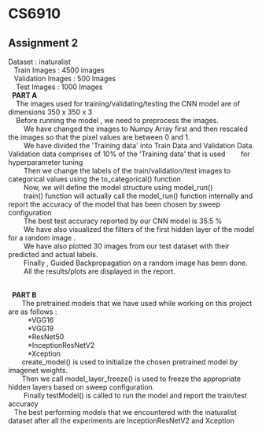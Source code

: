 # CS6910

## Assignment 2
Dataset : inaturalist 
<br />&nbsp; &nbsp;Train Images : 4500 images 
<br />&nbsp; &nbsp;Validation Images : 500 Images
<br />&nbsp; &nbsp; Test Images : 1000 Images
<br />&nbsp; **PART A** &nbsp; &nbsp;
<br />&nbsp; &nbsp; The images used for training/validating/testing the CNN model are of dimensions 350 x 350 x 3
<br />&nbsp; &nbsp; Before running the model , we need to preprocess the images.
<br />&nbsp; &nbsp; &nbsp; &nbsp; We have changed the images to Numpy Array first and then rescaled the images so that the pixel values are between 0 and 1.
<br />&nbsp; &nbsp; &nbsp; &nbsp; We have divided the 'Training data' into Train Data and Validation Data. Validation data comprises of 10% of the 'Training data' that is used &nbsp; &nbsp; &nbsp; &nbsp;for hyperparameter tuning
<br />&nbsp; &nbsp; &nbsp; &nbsp; Then we change the labels of the train/validation/test images to categorical values using the to_categorical() function
<br />&nbsp; &nbsp; &nbsp; &nbsp; Now, we will define the model structure using model_run()
<br />&nbsp; &nbsp; &nbsp; &nbsp; train() function will actually call the model_run() function internally and report the accuracy of the model that has been chosen by sweep &nbsp; &nbsp; &nbsp; &nbsp; configuration
<br />&nbsp; &nbsp; &nbsp; &nbsp; The best test accuracy reported by our CNN model is 35.5 %
<br />&nbsp; &nbsp; &nbsp; &nbsp; We have also visualized the filters of the first hidden layer of the model for a random image . 
<br />&nbsp; &nbsp; &nbsp; &nbsp; We have also plotted 30 images from our test dataset with their predicted and actual labels.
<br />&nbsp; &nbsp; &nbsp; &nbsp; Finally , Guided Backpropagation on a random image has been done. 
<br />&nbsp; &nbsp; &nbsp; &nbsp; All the results/plots are displayed in the report.

<br />&nbsp; **PART B** &nbsp; &nbsp;
<br />&nbsp; &nbsp; &nbsp; &nbsp;The pretrained models that we have used while working on this project are as follows :
<br />&nbsp; &nbsp; &nbsp; &nbsp;&nbsp;&nbsp; *VGG16
<br />&nbsp; &nbsp; &nbsp; &nbsp;&nbsp;&nbsp; *VGG19
<br />&nbsp; &nbsp; &nbsp; &nbsp;&nbsp;&nbsp; *ResNet50
<br />&nbsp; &nbsp; &nbsp; &nbsp;&nbsp;&nbsp; *InceptionResNetV2
<br />&nbsp; &nbsp; &nbsp; &nbsp;&nbsp;&nbsp; *Xception
<br />&nbsp; &nbsp; &nbsp; &nbsp;create_model() is used to initialize the chosen pretrained model by imagenet weights. 
<br />&nbsp; &nbsp; &nbsp; &nbsp;Then we call model_layer_freeze() is used to freeze the appropriate hidden layers based on sweep configuration.
<br />&nbsp; &nbsp; &nbsp; &nbsp; Finally testModel() is called to run the model and report the train/test accuracy 
<br />&nbsp; &nbsp;The best performing models that we encountered with the inaturalist dataset after all the experiments are InceptionResNetV2 and Xception



      
      
             
 

   

